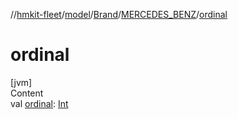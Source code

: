 //[hmkit-fleet](../../../../index.md)/[model](../../index.md)/[Brand](../index.md)/[MERCEDES_BENZ](index.md)/[ordinal](ordinal.md)



# ordinal  
[jvm]  
Content  
val [ordinal](ordinal.md): [Int](https://kotlinlang.org/api/latest/jvm/stdlib/kotlin/-int/index.html)  



